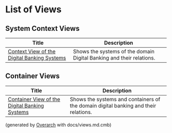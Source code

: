 # List of Views

## System Context Views
| Title | Description |
|---|---|
| [Context View of the Digital Banking Systems](context-view.md) | Shows the systems of the domain Digital Banking and their relations. |
## Container Views
| Title | Description |
|---|---|
| [Container View of the Digital Banking Systems](container-view.md) | Shows the systems and containers of the domain digital banking and their relations. |


(generated by [Overarch](https://github.com/soulspace-org/overarch) with docs/views.md.cmb)
